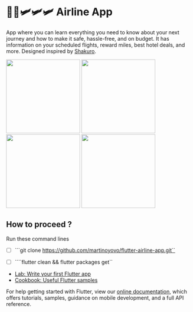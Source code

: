 # 🤩🤩🛩🛩🛩 Airline App

App where you can learn everything you need to know about your next journey and how to make it safe, hassle-free, and on budget. It has information on your scheduled flights, reward miles, best hotel deals, and more.
Designed inspired by [Shakuro](https://dribbble.com/shots/15069063-Airline-App/attachments/6797629?mode=media).

<p float="left">
  <img src="https://github.com/martinoyovo/flutter-banking-app/blob/main/screenshots/home.png" width="200" />
  <img src="https://raw.githubusercontent.com/martinoyovo/flutter-banking-app/main/screenshots/search.png" width="200" />
    <img src="https://raw.githubusercontent.com/martinoyovo/flutter-banking-app/main/screenshots/ticket.png" width="200" />
    <img src="https://raw.githubusercontent.com/martinoyovo/flutter-banking-app/main/screenshots/profile.png" width="200" />
</p>

## How to proceed ?
Run these command lines
- [ ] ```git clone https://github.com/martinoyovo/flutter-airline-app.git``
- [ ] ````flutter clean && flutter packages get``


- [Lab: Write your first Flutter app](https://flutter.dev/docs/get-started/codelab)
- [Cookbook: Useful Flutter samples](https://flutter.dev/docs/cookbook)

For help getting started with Flutter, view our
[online documentation](https://flutter.dev/docs), which offers tutorials,
samples, guidance on mobile development, and a full API reference.
